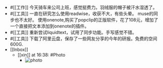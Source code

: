 - #[[工作]] 今天骑车来公司上班，感觉挺费力。羽绒服的帽子被汗水湿透了。
- #[[工具]] 一直在研究怎么使用readwise，收获不大，有些头晕。
muse的同步也不太好。
使用onenote,购买了popclip的正版软件，花了108元，增加了一个直接把文本添加到onenote的插件。
- #[[工具]] 重新尝试liquidtext，试用了同步功能。手写感觉不错。
- #[[工具]] 下载了阿里云盘，保存了一些网友分享的今年的研报。免费的空间600G.
- [[Inbox]]
    - [[xin]] at 16:38: #Photo
        - ![photo](https://firebasestorage.googleapis.com/v0/b/firescript-577a2.appspot.com/o/imgs%2Fapp%2Fxinyiheng%2FifJ6G_4Dv?alt=media&token=3b2ea890-bca2-4ef1-923f-215a86ba2e34)
